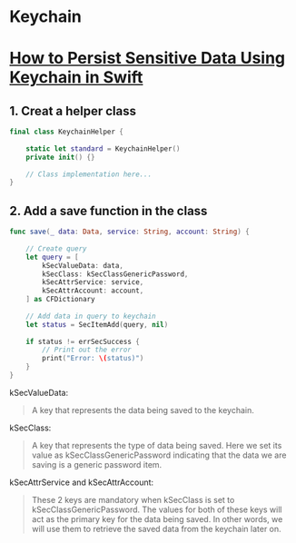 # Keychain

# **[How to Persist Sensitive Data Using Keychain in Swift](https://betterprogramming.pub/how-to-persist-sensitive-data-using-keychain-in-swift-142b5769666c)**  
## 1. Creat a helper class 

```swift
final class KeychainHelper {
    
    static let standard = KeychainHelper()
    private init() {}
    
    // Class implementation here...
}
```

## 2. Add a save function in the class

```swift
func save(_ data: Data, service: String, account: String) {
    
    // Create query
    let query = [
        kSecValueData: data,
        kSecClass: kSecClassGenericPassword,
        kSecAttrService: service,
        kSecAttrAccount: account,
    ] as CFDictionary
    
    // Add data in query to keychain
    let status = SecItemAdd(query, nil)
    
    if status != errSecSuccess {
        // Print out the error
        print("Error: \(status)")
    }
}
```
kSecValueData:
> A key that represents the data being saved to the keychain.

kSecClass: 
> A key that represents the type of data being saved. Here we set its value as kSecClassGenericPassword indicating that the data we are saving is a generic password item.

kSecAttrService and kSecAttrAccount: 
> These 2 keys are mandatory when kSecClass is set to kSecClassGenericPassword. The values for both of these keys will act as the primary key for the data being saved. In other words, we will use them to retrieve the saved data from the keychain later on.
